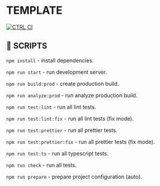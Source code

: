 # TEMPLATE

[![CTRL CI](https://github.com/r0mm4k/template/actions/workflows/ci.yml/badge.svg)](https://github.com/r0mm4k/template/actions/workflows/ci.yml)

## 🔨 SCRIPTS

`npm install` - install dependencies.

`npm run start` - run development server.

`npm run build:prod` - create production build.

`npm run analyze:prod` - run analyze production build.

`npm run test:lint` - run all lint tests.

`npm run test:lint:fix` - run all lint tests (fix mode).

`npm run test:prettier` - run all prettier tests.

`npm run test:prettier:fix` - run all prettier tests (fix mode).

`npm run test:ts` - run all typescript tests.

`npm run check` - run all tests.

`npm run prepare` - prepare project configuration (auto).
